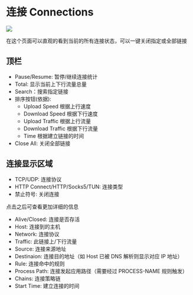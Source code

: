 # 连接 Connections

![](~@imgs/ui-connections.png)

在这个页面可以直观的看到当前的所有连接状态，可以一键关闭指定或全部链接

## 顶栏

- Pause/Resume: 暂停/继续连接统计
- Total: 显示当前上下行流量总量
- Search：搜索指定链接
- 排序按钮(依据):
  - Upload Speed 根据上行速度
  - Download Speed 根据下行速度
  - Upload Traffic 根据上行流量
  - Download Traffic 根据下行流量
  - Time 根据建立链接的时间
- Close All: 关闭全部链接

## 连接显示区域

- TCP/UDP: 连接协议
- HTTP Connect/HTTP/Socks5/TUN: 连接类型
- 禁止符号: 关闭连接

点击之后可查看更加详细的信息

- Alive/Closed: 连接是否存活
- Host: 连接到的主机
- Network: 连接协议
- Traffic: 此链接上/下行流量
- Source: 连接来源地址
- Destinaion: 连接目的地址（如 Host 已被 DNS 解析则显示对应 IP 地址）
- Rule: 连接命中的规则
- Process Path: 连接发起应用路径（需要经过 PROCESS-NAME 规则触发）
- Chains: 连接策略链
- Start Time: 建立连接的时间
